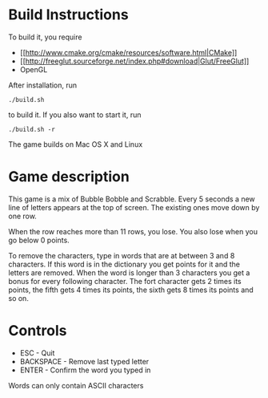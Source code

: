# Build Instructions

To build it, you require

* [[http://www.cmake.org/cmake/resources/software.html|CMake]]
* [[http://freeglut.sourceforge.net/index.php#download|Glut/FreeGlut]]
* OpenGL

After installation, run

    ./build.sh

to build it. If you also want to start it, run

    ./build.sh -r

The game builds on Mac OS X and Linux

# Game description
This game is a mix of Bubble Bobble and Scrabble. Every 5 seconds a new line of
letters appears at the top of screen. The existing ones move down by one row.

When the row reaches more than 11 rows, you lose. You also lose when you go below 0
points.

To remove the characters, type in words that are at between 3 and 8 characters.
If this word is in the dictionary you get points for it and the letters are removed.
When the word is longer than 3 characters you get a bonus for every following character.
The fort character gets 2 times its points, the fifth gets 4 times its points,
the sixth gets 8 times its points and so on.

# Controls
* ESC - Quit
* BACKSPACE - Remove last typed letter
* ENTER - Confirm the word you typed in

Words can only contain ASCII characters
